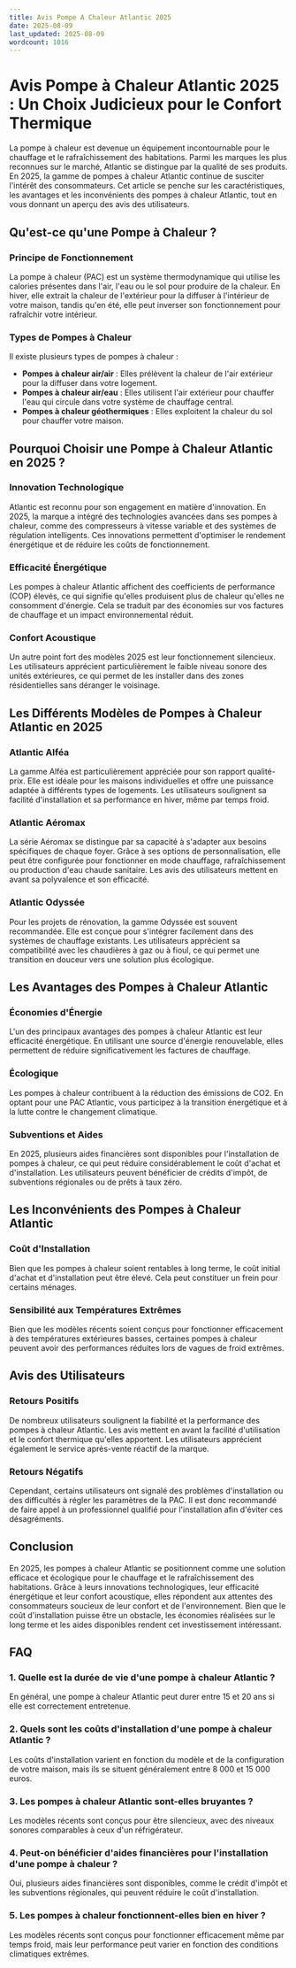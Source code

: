 ```yaml
---
title: Avis Pompe A Chaleur Atlantic 2025
date: 2025-08-09
last_updated: 2025-08-09
wordcount: 1016
---
```


# Avis Pompe à Chaleur Atlantic 2025 : Un Choix Judicieux pour le Confort Thermique

La pompe à chaleur est devenue un équipement incontournable pour le chauffage et le rafraîchissement des habitations. Parmi les marques les plus reconnues sur le marché, Atlantic se distingue par la qualité de ses produits. En 2025, la gamme de pompes à chaleur Atlantic continue de susciter l'intérêt des consommateurs. Cet article se penche sur les caractéristiques, les avantages et les inconvénients des pompes à chaleur Atlantic, tout en vous donnant un aperçu des avis des utilisateurs.

## Qu'est-ce qu'une Pompe à Chaleur ?

### Principe de Fonctionnement

La pompe à chaleur (PAC) est un système thermodynamique qui utilise les calories présentes dans l'air, l'eau ou le sol pour produire de la chaleur. En hiver, elle extrait la chaleur de l'extérieur pour la diffuser à l'intérieur de votre maison, tandis qu'en été, elle peut inverser son fonctionnement pour rafraîchir votre intérieur.

### Types de Pompes à Chaleur

Il existe plusieurs types de pompes à chaleur :

- **Pompes à chaleur air/air** : Elles prélèvent la chaleur de l'air extérieur pour la diffuser dans votre logement.
- **Pompes à chaleur air/eau** : Elles utilisent l'air extérieur pour chauffer l'eau qui circule dans votre système de chauffage central.
- **Pompes à chaleur géothermiques** : Elles exploitent la chaleur du sol pour chauffer votre maison.

## Pourquoi Choisir une Pompe à Chaleur Atlantic en 2025 ?

### Innovation Technologique

Atlantic est reconnu pour son engagement en matière d'innovation. En 2025, la marque a intégré des technologies avancées dans ses pompes à chaleur, comme des compresseurs à vitesse variable et des systèmes de régulation intelligents. Ces innovations permettent d'optimiser le rendement énergétique et de réduire les coûts de fonctionnement.

### Efficacité Énergétique

Les pompes à chaleur Atlantic affichent des coefficients de performance (COP) élevés, ce qui signifie qu'elles produisent plus de chaleur qu'elles ne consomment d'énergie. Cela se traduit par des économies sur vos factures de chauffage et un impact environnemental réduit.

### Confort Acoustique

Un autre point fort des modèles 2025 est leur fonctionnement silencieux. Les utilisateurs apprécient particulièrement le faible niveau sonore des unités extérieures, ce qui permet de les installer dans des zones résidentielles sans déranger le voisinage.

## Les Différents Modèles de Pompes à Chaleur Atlantic en 2025

### Atlantic Alféa

La gamme Alféa est particulièrement appréciée pour son rapport qualité-prix. Elle est idéale pour les maisons individuelles et offre une puissance adaptée à différents types de logements. Les utilisateurs soulignent sa facilité d'installation et sa performance en hiver, même par temps froid.

### Atlantic Aéromax

La série Aéromax se distingue par sa capacité à s'adapter aux besoins spécifiques de chaque foyer. Grâce à ses options de personnalisation, elle peut être configurée pour fonctionner en mode chauffage, rafraîchissement ou production d'eau chaude sanitaire. Les avis des utilisateurs mettent en avant sa polyvalence et son efficacité.

### Atlantic Odyssée

Pour les projets de rénovation, la gamme Odyssée est souvent recommandée. Elle est conçue pour s'intégrer facilement dans des systèmes de chauffage existants. Les utilisateurs apprécient sa compatibilité avec les chaudières à gaz ou à fioul, ce qui permet une transition en douceur vers une solution plus écologique.

## Les Avantages des Pompes à Chaleur Atlantic

### Économies d'Énergie

L'un des principaux avantages des pompes à chaleur Atlantic est leur efficacité énergétique. En utilisant une source d'énergie renouvelable, elles permettent de réduire significativement les factures de chauffage.

### Écologique

Les pompes à chaleur contribuent à la réduction des émissions de CO2. En optant pour une PAC Atlantic, vous participez à la transition énergétique et à la lutte contre le changement climatique.

### Subventions et Aides

En 2025, plusieurs aides financières sont disponibles pour l'installation de pompes à chaleur, ce qui peut réduire considérablement le coût d'achat et d'installation. Les utilisateurs peuvent bénéficier de crédits d'impôt, de subventions régionales ou de prêts à taux zéro.

## Les Inconvénients des Pompes à Chaleur Atlantic

### Coût d'Installation

Bien que les pompes à chaleur soient rentables à long terme, le coût initial d'achat et d'installation peut être élevé. Cela peut constituer un frein pour certains ménages.

### Sensibilité aux Températures Extrêmes

Bien que les modèles récents soient conçus pour fonctionner efficacement à des températures extérieures basses, certaines pompes à chaleur peuvent avoir des performances réduites lors de vagues de froid extrêmes.

## Avis des Utilisateurs

### Retours Positifs

De nombreux utilisateurs soulignent la fiabilité et la performance des pompes à chaleur Atlantic. Les avis mettent en avant la facilité d'utilisation et le confort thermique qu'elles apportent. Les utilisateurs apprécient également le service après-vente réactif de la marque.

### Retours Négatifs

Cependant, certains utilisateurs ont signalé des problèmes d'installation ou des difficultés à régler les paramètres de la PAC. Il est donc recommandé de faire appel à un professionnel qualifié pour l'installation afin d'éviter ces désagréments.

## Conclusion

En 2025, les pompes à chaleur Atlantic se positionnent comme une solution efficace et écologique pour le chauffage et le rafraîchissement des habitations. Grâce à leurs innovations technologiques, leur efficacité énergétique et leur confort acoustique, elles répondent aux attentes des consommateurs soucieux de leur confort et de l'environnement. Bien que le coût d'installation puisse être un obstacle, les économies réalisées sur le long terme et les aides disponibles rendent cet investissement intéressant.

## FAQ

### 1. Quelle est la durée de vie d'une pompe à chaleur Atlantic ?

En général, une pompe à chaleur Atlantic peut durer entre 15 et 20 ans si elle est correctement entretenue.

### 2. Quels sont les coûts d'installation d'une pompe à chaleur Atlantic ?

Les coûts d'installation varient en fonction du modèle et de la configuration de votre maison, mais ils se situent généralement entre 8 000 et 15 000 euros.

### 3. Les pompes à chaleur Atlantic sont-elles bruyantes ?

Les modèles récents sont conçus pour être silencieux, avec des niveaux sonores comparables à ceux d'un réfrigérateur.

### 4. Peut-on bénéficier d'aides financières pour l'installation d'une pompe à chaleur ?

Oui, plusieurs aides financières sont disponibles, comme le crédit d'impôt et les subventions régionales, qui peuvent réduire le coût d'installation.

### 5. Les pompes à chaleur fonctionnent-elles bien en hiver ?

Les modèles récents sont conçus pour fonctionner efficacement même par temps froid, mais leur performance peut varier en fonction des conditions climatiques extrêmes.